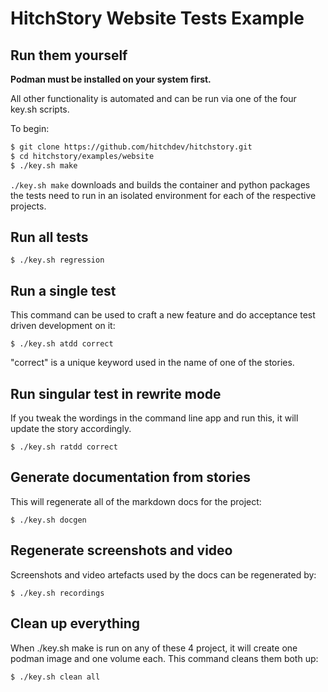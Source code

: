 # HitchStory Website Tests Example

## Run them yourself

**Podman must be installed on your system first.**

All other functionality is automated and can be run via one of the 
four key.sh scripts.

To begin:

```bash
$ git clone https://github.com/hitchdev/hitchstory.git
$ cd hitchstory/examples/website
$ ./key.sh make
```

`./key.sh make` downloads and builds the container and python packages the
tests need to run in an isolated environment for each of the respective projects.


## Run all tests

```
$ ./key.sh regression
```

## Run a single test

This command can be used to craft a new feature and do
acceptance test driven development on it:

```
$ ./key.sh atdd correct
```

"correct" is a unique keyword used in the name of one of the stories.

## Run singular test in rewrite mode

If you tweak the wordings in the command line app and run this, it will
update the story accordingly.

```
$ ./key.sh ratdd correct
```

## Generate documentation from stories

This will regenerate all of the markdown docs for the project:

```
$ ./key.sh docgen
```

## Regenerate screenshots and video

Screenshots and video artefacts used by the docs can be regenerated by:

```
$ ./key.sh recordings
```


## Clean up everything

When ./key.sh make is run on any of these 4 project, it will create one podman image and one volume
each. This command cleans them both up:

```
$ ./key.sh clean all
```
